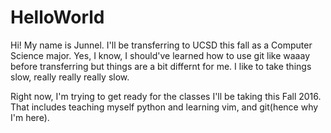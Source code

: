 # HelloWorld

Hi! My name is Junnel. I'll be transferring to UCSD this fall as a Computer Science major. Yes, I know, I should've learned how to use git like waaay before transferring but things are a bit differnt for me. I like to take things slow, really really really slow.

Right now, I'm trying to get ready for the classes I'll be taking this Fall 2016. That includes teaching myself python and learning vim, and git(hence why I'm here).
